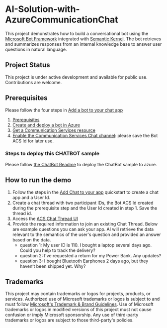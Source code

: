 # AI-Solution-with-AzureCommunicationChat

This project demonstrates how to build a conversational bot using the [Microsoft Bot Framework](https://dev.botframework.com) integrated with [Semantic Kernel](https://github.com/microsoft/semantic-kernel). The bot retrieves and summarizes responses from an internal knowledge base to answer user questions in natural language.

## Project Status

This project is under active development and available for public use. Contributions are welcome.

## Prerequisites

Please follow the four steps in [Add a bot to your chat app](https://learn.microsoft.com/en-us/azure/communication-services/quickstarts/chat/quickstart-botframework-integration#create-and-deploy-a-bot-in-azure)

1. [Prerequisites](https://learn.microsoft.com/en-us/azure/communication-services/quickstarts/chat/quickstart-botframework-integration#prerequisites)
2. [Create and deploy a bot in Azure](https://learn.microsoft.com/en-us/azure/communication-services/quickstarts/chat/quickstart-botframework-integration#create-and-deploy-a-bot-in-azure)
3. [Get a Communication Services resource](https://learn.microsoft.com/en-us/azure/communication-services/quickstarts/chat/quickstart-botframework-integration#get-a-communication-services-resource)
4. [Enable the Communication Services Chat channel](https://learn.microsoft.com/en-us/azure/communication-services/quickstarts/chat/quickstart-botframework-integration#enable-the-communication-services-chat-channel): please save the Bot ACS Id for later use.

### Steps to deploy this CHATBOT sample
Please follow [the ChatBot Readme](./ChatBot/README.md) to deploy the ChatBot sample to azure.


## How to run the demo
1. Follow the steps in the [Add Chat to your app](https://learn.microsoft.com/en-us/azure/communication-services/quickstarts/chat/get-started?pivots=programming-language-csharp&tabs=windows) quickstart to create a chat app and a User Id.
2. Create a chat thread with two participant IDs, the Bot ACS Id created during the prerequisite step and the User Id created in step 1. Save the thread id.
3. Access the [ACS Chat Thread UI](https://azure.github.io/communication-ui-library/?path=/story/composites-chatcomposite-join-existing-chat-thread--join-existing-chat-thread)
4. Provide the required information to join an existing Chat Thread. Below are example questions you can ask your app. AI will retrieve the data relevant to the semantics of the user's question and provided an answer based on the data.
   - question 1: My user ID is 110. I bought a laptop several days ago. Could you help to track the delivery?
   - question 2: I've requested a return for my Power Bank. Any updates?
   - question 3: I bought Bluetooth Earphones 2 days ago, but they haven’t been shipped yet. Why?

## Trademarks

This project may contain trademarks or logos for projects, products, or services. Authorized use of Microsoft 
trademarks or logos is subject to and must follow 
[Microsoft's Trademark & Brand Guidelines](https://www.microsoft.com/en-us/legal/intellectualproperty/trademarks/usage/general).
Use of Microsoft trademarks or logos in modified versions of this project must not cause confusion or imply Microsoft sponsorship.
Any use of third-party trademarks or logos are subject to those third-party's policies.
